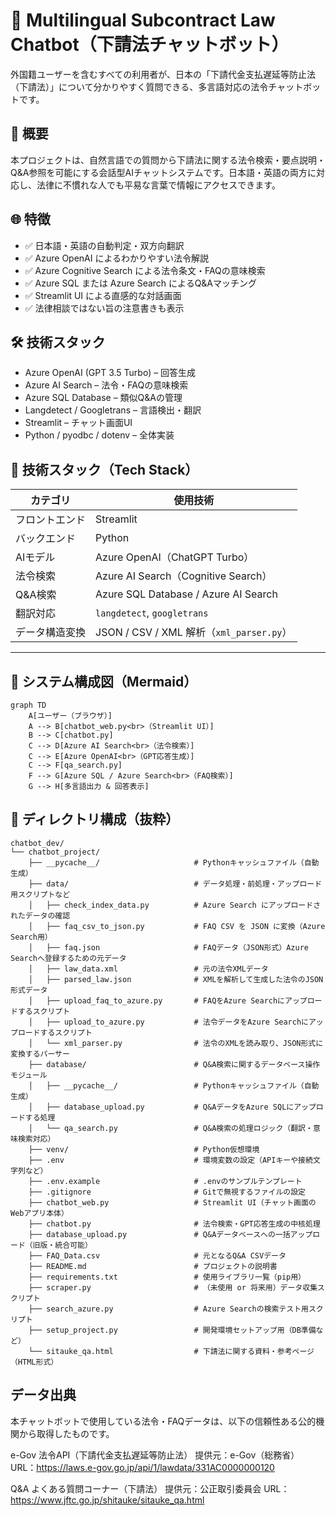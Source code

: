 # 📘 Multilingual Subcontract Law Chatbot（下請法チャットボット）

外国籍ユーザーを含むすべての利用者が、日本の「下請代金支払遅延等防止法（下請法）」について分かりやすく質問できる、多言語対応の法令チャットボットです。

## 🎯 概要

本プロジェクトは、自然言語での質問から下請法に関する法令検索・要点説明・Q&A参照を可能にする会話型AIチャットシステムです。日本語・英語の両方に対応し、法律に不慣れな人でも平易な言葉で情報にアクセスできます。

## 🌐 特徴

- ✅ 日本語・英語の自動判定・双方向翻訳
- ✅ Azure OpenAI によるわかりやすい法令解説
- ✅ Azure Cognitive Search による法令条文・FAQの意味検索
- ✅ Azure SQL または Azure Search によるQ&Aマッチング
- ✅ Streamlit UI による直感的な対話画面
- ✅ 法律相談ではない旨の注意書きも表示

## 🛠️ 技術スタック

- Azure OpenAI (GPT 3.5 Turbo) – 回答生成
- Azure AI Search – 法令・FAQの意味検索
- Azure SQL Database – 類似Q&Aの管理
- Langdetect / Googletrans – 言語検出・翻訳
- Streamlit – チャット画面UI
- Python / pyodbc / dotenv – 全体実装


## 🧱 技術スタック（Tech Stack）

| カテゴリ | 使用技術 |
|----------|------------|
| フロントエンド | Streamlit |
| バックエンド | Python |
| AIモデル | Azure OpenAI（ChatGPT Turbo） |
| 法令検索 | Azure AI Search（Cognitive Search） |
| Q&A検索 | Azure SQL Database / Azure AI Search |
| 翻訳対応 | `langdetect`, `googletrans` |
| データ構造変換 | JSON / CSV / XML 解析（`xml_parser.py`） |

---

## 🧭 システム構成図（Mermaid）

```mermaid
graph TD
    A[ユーザー（ブラウザ）]
    A --> B[chatbot_web.py<br>（Streamlit UI）]
    B --> C[chatbot.py]
    C --> D[Azure AI Search<br>（法令検索）]
    C --> E[Azure OpenAI<br>（GPT応答生成）]
    C --> F[qa_search.py]
    F --> G[Azure SQL / Azure Search<br>（FAQ検索）]
    G --> H[多言語出力 & 回答表示]
```

## 📁 ディレクトリ構成（抜粋）
```
chatbot_dev/
└── chatbot_project/
    ├── __pycache__/                     # Pythonキャッシュファイル（自動生成）
    ├── data/                            # データ処理・前処理・アップロード用スクリプトなど
    │   ├── check_index_data.py          # Azure Search にアップロードされたデータの確認
    │   ├── faq_csv_to_json.py           # FAQ CSV を JSON に変換（Azure Search用）
    │   ├── faq.json                     # FAQデータ（JSON形式）Azure Searchへ登録するための元データ
    │   ├── law_data.xml                 # 元の法令XMLデータ
    │   ├── parsed_law.json              # XMLを解析して生成した法令のJSON形式データ
    │   ├── upload_faq_to_azure.py       # FAQをAzure Searchにアップロードするスクリプト
    │   ├── upload_to_azure.py           # 法令データをAzure Searchにアップロードするスクリプト
    │   └── xml_parser.py                # 法令のXMLを読み取り、JSON形式に変換するパーサー
    ├── database/                        # Q&A検索に関するデータベース操作モジュール
    │   ├── __pycache__/                 # Pythonキャッシュファイル（自動生成）
    │   ├── database_upload.py           # Q&AデータをAzure SQLにアップロードする処理
    │   └── qa_search.py                 # Q&A検索の処理ロジック（翻訳・意味検索対応）
    ├── venv/                            # Python仮想環境
    ├── .env                             # 環境変数の設定（APIキーや接続文字列など）
    ├── .env.example                     # .envのサンプルテンプレート
    ├── .gitignore                       # Gitで無視するファイルの設定
    ├── chatbot_web.py                   # Streamlit UI（チャット画面のWebアプリ本体）
    ├── chatbot.py                       # 法令検索・GPT応答生成の中核処理
    ├── database_upload.py               # Q&Aデータベースへの一括アップロード（旧版・統合可能）
    ├── FAQ_Data.csv                     # 元となるQ&A CSVデータ
    ├── README.md                        # プロジェクトの説明書
    ├── requirements.txt                 # 使用ライブラリ一覧（pip用）
    ├── scraper.py                       # （未使用 or 将来用）データ収集スクリプト
    ├── search_azure.py                  # Azure Searchの検索テスト用スクリプト
    ├── setup_project.py                 # 開発環境セットアップ用（DB準備など）
    └── sitauke_qa.html                  # 下請法に関する資料・参考ページ（HTML形式）
```

## データ出典
本チャットボットで使用している法令・FAQデータは、以下の信頼性ある公的機関から取得したものです。

e-Gov 法令API（下請代金支払遅延等防止法）
提供元：e-Gov（総務省）
URL：https://laws.e-gov.go.jp/api/1/lawdata/331AC0000000120

Q&A よくある質問コーナー（下請法）
提供元：公正取引委員会
URL：https://www.jftc.go.jp/shitauke/sitauke_qa.html
